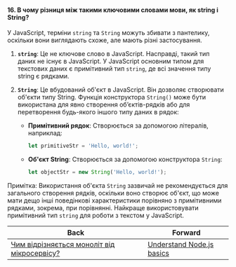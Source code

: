 #### 16. В чому різниця між такими ключовими словами мови, як string і String?

У JavaScript, терміни `string` та `String` можуть збивати з пантелику, оскільки вони виглядають схоже, але мають різні застосування.

1. **`string`**: Це не ключове слово в JavaScript. Насправді, такий тип даних не існує в JavaScript. У JavaScript основним типом для текстових даних є примітивний тип `string`, де всі значення типу string є рядками.

2. **`String`**: Це вбудований об'єкт в JavaScript. Він дозволяє створювати об'єкти типу String. Функція конструктора `String()` може бути використана для явно створення об’єктів-рядків або для перетворення будь-якого іншого типу даних в рядок:

   - **Примітивний рядок**: Створюється за допомогою літералів, наприклад:
     ```javascript
     let primitiveStr = 'Hello, world!';
     ```

   - **Об'єкт String**: Створюється за допомогою конструктора `String`:
     ```javascript
     let objectStr = new String('Hello, world!');
     ```

Примітка: Використання об'єкта `String` зазвичай не рекомендується для загального створення рядків, оскільки воно створює об'єкт, що може мати дещо інші поведінкові характеристики порівняно з примітивними рядками, зокрема, при порівнянні. Найкраще використовувати примітивний тип `string` для роботи з текстом у JavaScript.

| Back | Forward |
|---|---|
| [Чим відрізняється моноліт від мікросервісу?](/ua/junior/nodejs/what-distinguishes-monolith-from-microservice.md)  | [Understand Node.js basics](/ua/junior/nodejs/understand-nodejs-fundamentals.md) |